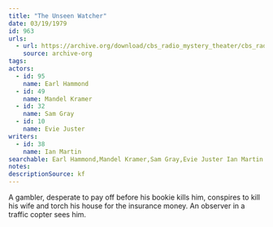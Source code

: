 ```yaml
---
title: "The Unseen Watcher"
date: 03/19/1979
id: 963
urls: 
  - url: https://archive.org/download/cbs_radio_mystery_theater/cbs_radio_mystery_theater-0951-1000.zip/cbs_radio_mystery_theater-0951-1000%2Fcbsrmt_0963_the_unseen_watcher.mp3
    source: archive-org
tags: 
actors:  
  - id: 95
    name: Earl Hammond  
  - id: 49
    name: Mandel Kramer  
  - id: 32
    name: Sam Gray  
  - id: 10
    name: Evie Juster
writers:  
  - id: 38
    name: Ian Martin
searchable: Earl Hammond,Mandel Kramer,Sam Gray,Evie Juster Ian Martin
notes: 
descriptionSource: kf
---
```

A gambler, desperate to pay off before his bookie kills him, conspires to kill his wife and torch his house for the insurance money. An observer in a traffic copter sees him.
